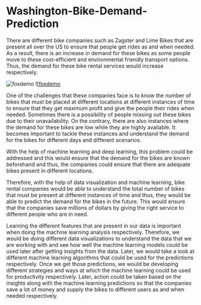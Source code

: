 # Washington-Bike-Demand-Prediction

There are different bike companies such as Zagster and Lime Bikes that are present all over the US to ensure that people get rides as and when needed. As a result, there is an increase in demand for these bikes as some people move to these cost-efficient and environmental friendly transport options. Thus, the demand for these bike rental services would increase respectively. 

![foxdemo](https://upload.wikimedia.org/wikipedia/commons/5/54/Capital_Bikeshare_station_outside_Eastern_Market_Metro.jpg)
![[foxdemo](https://www.alamy.com/divvy-bicycle-rental-station-on-washington-street-in-chicago-chicagos-image60176373.html)

One of the challenges that these companies face is to know the number of bikes that must be placed at different locations at different instances of time to ensure that they get maximum profit and give the people their rides when needed. Sometimes there is a possibility of people missing out these bikes due to their unavailability. On the contrary, there are also instances where the demand for these bikes are low while they are highly available. It becomes important to tackle these instances and understand the demand for the bikes for different days and different scenarios. 

With the help of machine learning and deep learning, this problem could be addressed and this would ensure that the demand for the bikes are known beforehand and thus, the companies could ensure that there are adequate bikes present in different locations. 

Therefore, with the help of data visualization and machine learning, bike rental companies would be able to understand the total number of bikes that must be present at different instances of time and thus, they would be able to predict the demand for the bikes in the future. This would ensure that the companies save millions of dollars by giving the right service to different people who are in need. 

Learning the different features that are present in our data is important when doing the machine learning analysis respectively. Therefore, we would be doing different data visualizations to understand the data that we are working with and see how well the machine learning models could be used later after getting insights from the data. Later, we would take a look at different machine learning algorithms that could be used for the predictions respectively. Once we get those predictions, we would be developing different strategies and ways at which the machine learning could be used for productivity respectively. Later, action could be taken based on the insights along with the machine learning predictions so that the companies save a lot of money and supply the bikes to different users as and when needed respectively. 
